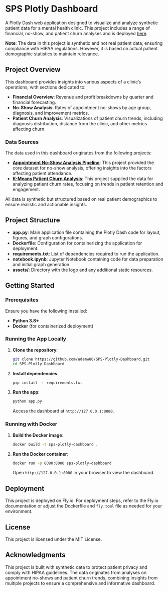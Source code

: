 
# SPS Plotly Dashboard

A Plotly Dash web application designed to visualize and analyze synthetic patient data for a mental health clinic. This project includes a range of financial, no-show, and patient churn analyses and is deployed [here](https://portfolio-projects.fly.dev).

**Note**: The data in this project is synthetic and not real patient data, ensuring compliance with HIPAA regulations. However, it is based on actual patient demographic statistics to maintain relevance.

## Project Overview

This dashboard provides insights into various aspects of a clinic’s operations, with sections dedicated to:
- **Financial Overview**: Revenue and profit breakdowns by quarter and financial forecasting.
- **No-Show Analysis**: Rates of appointment no-shows by age group, diagnosis, and improvement metrics.
- **Patient Churn Analysis**: Visualizations of patient churn trends, including diagnosis distribution, distance from the clinic, and other metrics affecting churn.

### Data Sources

The data used in this dashboard originates from the following projects:
- **[Appointment No-Show Analysis Pipeline](https://github.com/adamw80/SPS-Appointment-No-Show-Analysis-Pipeline)**: This project provided the core dataset for no-show analysis, offering insights into the factors affecting patient attendance.
- **[K-Means Patient Churn Analysis](https://github.com/adamw80/SPS-K-Means-Patient-Churn-Analysis)**: This project supplied the data for analyzing patient churn rates, focusing on trends in patient retention and engagement.

All data is synthetic but structured based on real patient demographics to ensure realistic and actionable insights.

## Project Structure

- **app.py**: Main application file containing the Plotly Dash code for layout, figures, and graph configurations.
- **Dockerfile**: Configuration for containerizing the application for deployment.
- **requirements.txt**: List of dependencies required to run the application.
- **notebook.ipynb**: Jupyter Notebook containing code for data preparation and initial graph generation.
- **assets/**: Directory with the logo and any additional static resources.

## Getting Started

### Prerequisites

Ensure you have the following installed:
- **Python 3.8+**
- **Docker** (for containerized deployment)

### Running the App Locally

1. **Clone the repository**:
   ```bash
   git clone https://github.com/adamw80/SPS-Plotly-Dashboard.git
   cd SPS-Plotly-Dashboard
   ```

2. **Install dependencies**:
   ```bash
   pip install -r requirements.txt
   ```

3. **Run the app**:
   ```bash
   python app.py
   ```
   Access the dashboard at `http://127.0.0.1:8080`.

### Running with Docker

1. **Build the Docker image**:
   ```bash
   docker build -t sps-plotly-dashboard .
   ```

2. **Run the Docker container**:
   ```bash
   docker run -p 8080:8080 sps-plotly-dashboard
   ```
   Open `http://127.0.0.1:8080` in your browser to view the dashboard.

## Deployment

This project is deployed on Fly.io. For deployment steps, refer to the Fly.io documentation or adjust the Dockerfile and `fly.toml` file as needed for your environment.

## License

This project is licensed under the MIT License.

## Acknowledgments

This project is built with synthetic data to protect patient privacy and comply with HIPAA guidelines. The data originates from analyses on appointment no-shows and patient churn trends, combining insights from multiple projects to ensure a comprehensive and informative dashboard.
